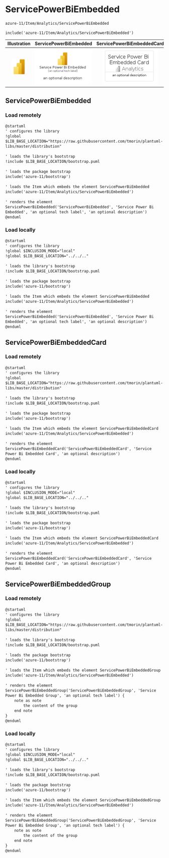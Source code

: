 # ServicePowerBiEmbedded


```text
azure-11/Item/Analytics/ServicePowerBiEmbedded
```

```text
include('azure-11/Item/Analytics/ServicePowerBiEmbedded')
```



| Illustration | ServicePowerBiEmbedded | ServicePowerBiEmbeddedCard | ServicePowerBiEmbeddedGroup |
| :---: | :---: | :---: | :---: |
| ![illustration for Illustration](../../../azure-11/Item/Analytics/ServicePowerBiEmbedded.png) | ![illustration for ServicePowerBiEmbedded](../../../azure-11/Item/Analytics/ServicePowerBiEmbedded.Local.png) | ![illustration for ServicePowerBiEmbeddedCard](../../../azure-11/Item/Analytics/ServicePowerBiEmbeddedCard.Local.png) | ![illustration for ServicePowerBiEmbeddedGroup](../../../azure-11/Item/Analytics/ServicePowerBiEmbeddedGroup.Local.png) |




## ServicePowerBiEmbedded

### Load remotely
```plantuml
@startuml
' configures the library
!global $LIB_BASE_LOCATION="https://raw.githubusercontent.com/tmorin/plantuml-libs/master/distribution"

' loads the library's bootstrap
!include $LIB_BASE_LOCATION/bootstrap.puml

' loads the package bootstrap
include('azure-11/bootstrap')

' loads the Item which embeds the element ServicePowerBiEmbedded
include('azure-11/Item/Analytics/ServicePowerBiEmbedded')

' renders the element
ServicePowerBiEmbedded('ServicePowerBiEmbedded', 'Service Power Bi Embedded', 'an optional tech label', 'an optional description')
@enduml
```

### Load locally
```plantuml
@startuml
' configures the library
!global $INCLUSION_MODE="local"
!global $LIB_BASE_LOCATION="../../.."

' loads the library's bootstrap
!include $LIB_BASE_LOCATION/bootstrap.puml

' loads the package bootstrap
include('azure-11/bootstrap')

' loads the Item which embeds the element ServicePowerBiEmbedded
include('azure-11/Item/Analytics/ServicePowerBiEmbedded')

' renders the element
ServicePowerBiEmbedded('ServicePowerBiEmbedded', 'Service Power Bi Embedded', 'an optional tech label', 'an optional description')
@enduml
```

## ServicePowerBiEmbeddedCard

### Load remotely
```plantuml
@startuml
' configures the library
!global $LIB_BASE_LOCATION="https://raw.githubusercontent.com/tmorin/plantuml-libs/master/distribution"

' loads the library's bootstrap
!include $LIB_BASE_LOCATION/bootstrap.puml

' loads the package bootstrap
include('azure-11/bootstrap')

' loads the Item which embeds the element ServicePowerBiEmbeddedCard
include('azure-11/Item/Analytics/ServicePowerBiEmbedded')

' renders the element
ServicePowerBiEmbeddedCard('ServicePowerBiEmbeddedCard', 'Service Power Bi Embedded Card', 'an optional description')
@enduml
```

### Load locally
```plantuml
@startuml
' configures the library
!global $INCLUSION_MODE="local"
!global $LIB_BASE_LOCATION="../../.."

' loads the library's bootstrap
!include $LIB_BASE_LOCATION/bootstrap.puml

' loads the package bootstrap
include('azure-11/bootstrap')

' loads the Item which embeds the element ServicePowerBiEmbeddedCard
include('azure-11/Item/Analytics/ServicePowerBiEmbedded')

' renders the element
ServicePowerBiEmbeddedCard('ServicePowerBiEmbeddedCard', 'Service Power Bi Embedded Card', 'an optional description')
@enduml
```

## ServicePowerBiEmbeddedGroup

### Load remotely
```plantuml
@startuml
' configures the library
!global $LIB_BASE_LOCATION="https://raw.githubusercontent.com/tmorin/plantuml-libs/master/distribution"

' loads the library's bootstrap
!include $LIB_BASE_LOCATION/bootstrap.puml

' loads the package bootstrap
include('azure-11/bootstrap')

' loads the Item which embeds the element ServicePowerBiEmbeddedGroup
include('azure-11/Item/Analytics/ServicePowerBiEmbedded')

' renders the element
ServicePowerBiEmbeddedGroup('ServicePowerBiEmbeddedGroup', 'Service Power Bi Embedded Group', 'an optional tech label') {
    note as note
        the content of the group
    end note
}
@enduml
```

### Load locally
```plantuml
@startuml
' configures the library
!global $INCLUSION_MODE="local"
!global $LIB_BASE_LOCATION="../../.."

' loads the library's bootstrap
!include $LIB_BASE_LOCATION/bootstrap.puml

' loads the package bootstrap
include('azure-11/bootstrap')

' loads the Item which embeds the element ServicePowerBiEmbeddedGroup
include('azure-11/Item/Analytics/ServicePowerBiEmbedded')

' renders the element
ServicePowerBiEmbeddedGroup('ServicePowerBiEmbeddedGroup', 'Service Power Bi Embedded Group', 'an optional tech label') {
    note as note
        the content of the group
    end note
}
@enduml
```

